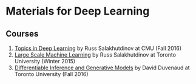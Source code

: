 # Materials for Deep Learning

## Courses
1. [Topics in Deep Learning](http://www.cs.cmu.edu/~rsalakhu/10807_2016/) by Russ Salakhutdinov at CMU (Fall 2016)
2. [Large Scale Machine Learning](http://www.cs.toronto.edu/~rsalakhu/STA4273_2015/) by Russ Salakhutdinov at Toronto University (Winter 2015)
3. [Differentiable Inference and Generative Models](https://www.cs.toronto.edu/~duvenaud/courses/csc2541/index.html) by David Duvenaud at Toronto University (Fall 2016)

